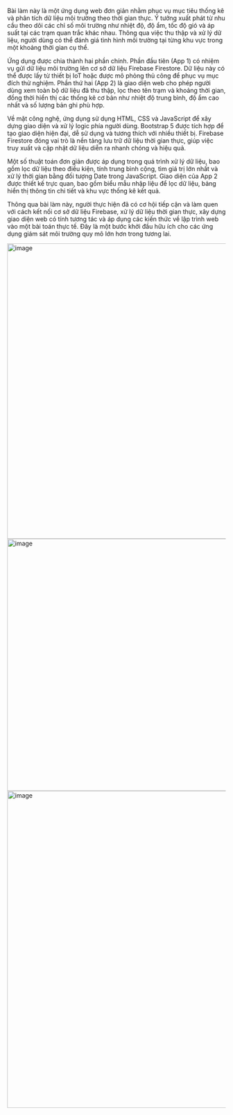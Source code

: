 Bài làm này là một ứng dụng web đơn giản nhằm phục vụ mục tiêu thống kê và phân tích dữ liệu môi trường theo thời gian thực. Ý tưởng xuất phát từ nhu cầu theo dõi các chỉ số môi trường như nhiệt độ, độ ẩm, tốc độ gió và áp suất tại các trạm quan trắc khác nhau. Thông qua việc thu thập và xử lý dữ liệu, người dùng có thể đánh giá tình hình môi trường tại từng khu vực trong một khoảng thời gian cụ thể.

Ứng dụng được chia thành hai phần chính. Phần đầu tiên (App 1) có nhiệm vụ gửi dữ liệu môi trường lên cơ sở dữ liệu Firebase Firestore. Dữ liệu này có thể được lấy từ thiết bị IoT hoặc được mô phỏng thủ công để phục vụ mục đích thử nghiệm. Phần thứ hai (App 2) là giao diện web cho phép người dùng xem toàn bộ dữ liệu đã thu thập, lọc theo tên trạm và khoảng thời gian, đồng thời hiển thị các thống kê cơ bản như nhiệt độ trung bình, độ ẩm cao nhất và số lượng bản ghi phù hợp.

Về mặt công nghệ, ứng dụng sử dụng HTML, CSS và JavaScript để xây dựng giao diện và xử lý logic phía người dùng. Bootstrap 5 được tích hợp để tạo giao diện hiện đại, dễ sử dụng và tương thích với nhiều thiết bị. Firebase Firestore đóng vai trò là nền tảng lưu trữ dữ liệu thời gian thực, giúp việc truy xuất và cập nhật dữ liệu diễn ra nhanh chóng và hiệu quả.

Một số thuật toán đơn giản được áp dụng trong quá trình xử lý dữ liệu, bao gồm lọc dữ liệu theo điều kiện, tính trung bình cộng, tìm giá trị lớn nhất và xử lý thời gian bằng đối tượng Date trong JavaScript. Giao diện của App 2 được thiết kế trực quan, bao gồm biểu mẫu nhập liệu để lọc dữ liệu, bảng hiển thị thông tin chi tiết và khu vực thống kê kết quả.

Thông qua bài làm này, người thực hiện đã có cơ hội tiếp cận và làm quen với cách kết nối cơ sở dữ liệu Firebase, xử lý dữ liệu thời gian thực, xây dựng giao diện web có tính tương tác và áp dụng các kiến thức về lập trình web vào một bài toán thực tế. Đây là một bước khởi đầu hữu ích cho các ứng dụng giám sát môi trường quy mô lớn hơn trong tương lai.

<img width="964" height="682" alt="image" src="https://github.com/user-attachments/assets/0bc85da0-b1cf-4070-b0d1-ab47e08ecbeb" />
<img width="1228" height="582" alt="image" src="https://github.com/user-attachments/assets/e3131a5c-b1fa-49e9-8311-3dc49b37ca0b" />
<img width="1344" height="732" alt="image" src="https://github.com/user-attachments/assets/7abb6905-8f3c-4810-ad99-04b4df417e86" />

